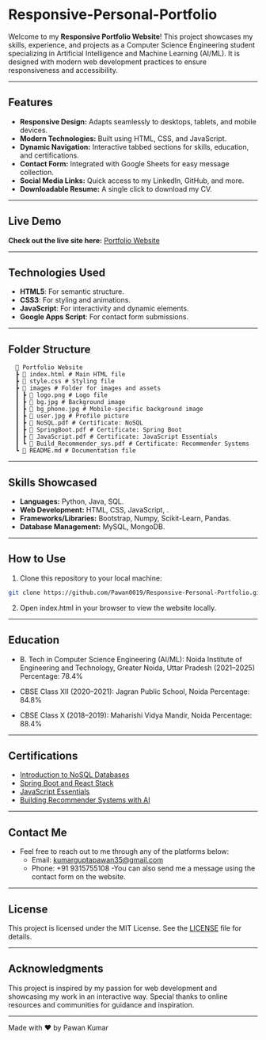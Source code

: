 # Responsive-Personal-Portfolio

Welcome to my **Responsive Portfolio Website**! This project showcases my skills, experience, and projects as a Computer Science Engineering student specializing in Artificial Intelligence and Machine Learning (AI/ML). It is designed with modern web development practices to ensure responsiveness and accessibility.

---

## Features

- **Responsive Design:** Adapts seamlessly to desktops, tablets, and mobile devices.
- **Modern Technologies:** Built using HTML, CSS, and JavaScript.
- **Dynamic Navigation:** Interactive tabbed sections for skills, education, and certifications.
- **Contact Form:** Integrated with Google Sheets for easy message collection.
- **Social Media Links:** Quick access to my LinkedIn, GitHub, and more.
- **Downloadable Resume:** A single click to download my CV.

---

## Live Demo

**Check out the live site here:** [Portfolio Website](https://Pawan0019.github.io/Responsive-Personal-Portfolio/)

---

## Technologies Used

- **HTML5**: For semantic structure.
- **CSS3**: For styling and animations.
- **JavaScript**: For interactivity and dynamic elements.
- **Google Apps Script**: For contact form submissions.

---

## Folder Structure

```plaintext
  📂 Portfolio Website
  ┣ 📜 index.html # Main HTML file
  ┣ 📜 style.css # Styling file
  ┣ 📂 images # Folder for images and assets
  ┃ ┣ 📜 logo.png # Logo file
  ┃ ┣ 📜 bg.jpg # Background image
  ┃ ┣ 📜 bg_phone.jpg # Mobile-specific background image
  ┃ ┣ 📜 user.jpg # Profile picture
  ┃ ┣ 📜 NoSQL.pdf # Certificate: NoSQL
  ┃ ┣ 📜 SpringBoot.pdf # Certificate: Spring Boot
  ┃ ┣ 📜 JavaScript.pdf # Certificate: JavaScript Essentials
  ┃ ┗ 📜 Build_Recommender_sys.pdf # Certificate: Recommender Systems
  ┗ 📜 README.md # Documentation file
```

---

## Skills Showcased

- **Languages:** Python, Java, SQL.
- **Web Development:** HTML, CSS, JavaScript, .
- **Frameworks/Libraries:** Bootstrap, Numpy, Scikit-Learn, Pandas.
- **Database Management:** MySQL, MongoDB.

---

## How to Use

  1. Clone this repository to your local machine:
   ```bash
   git clone https://github.com/Pawan0019/Responsive-Personal-Portfolio.git
   ```
  2. Open index.html in your browser to view the website locally.

---

## Education
  * B. Tech in Computer Science Engineering (AI/ML):
    Noida Institute of Engineering and Technology, Greater Noida, Uttar Pradesh (2021–2025)
    Percentage: 78.4%

  * CBSE Class XII (2020–2021):
    Jagran Public School, Noida
    Percentage: 84.8%

  * CBSE Class X (2018–2019):
   Maharishi Vidya Mandir, Noida
   Percentage: 88.4%

---

## Certifications

  * [Introduction to NoSQL Databases](https://drive.google.com/file/d/1XKmKbzezw97Sqri-SxMHLDBF8ju0hZfT/view?usp=sharing)
  * [Spring Boot and React Stack](https://drive.google.com/file/d/1LI80UJB-OjnbQEZkk4HRRnurIJBptVsa/view?usp=sharing)
  * [JavaScript Essentials](https://drive.google.com/file/d/1eAZnZRF3oHGh2rj9kerdjQVbSQcxH8bX/view?usp=sharing)
  * [Building Recommender Systems with AI](https://drive.google.com/file/d/1kHU_CcOs0gI9R_yCJPnpZTMwzs2Khi3V/view?usp=sharing)

---

## Contact Me
- Feel free to reach out to me through any of the platforms below:
  - Email: kumarguptapawan35@gmail.com
  -  Phone: +91 9315755108
-You can also send me a message using the contact form on the website.

---

## License
This project is licensed under the MIT License. See the [LICENSE](https://github.com/Punamkumari10/Weather-Forecasting-App/blob/main/License/MIT%20License) file for details.

---

## Acknowledgments
This project is inspired by my passion for web development and showcasing my work in an interactive way.
Special thanks to online resources and communities for guidance and inspiration.

---
Made with ❤️ by Pawan Kumar
